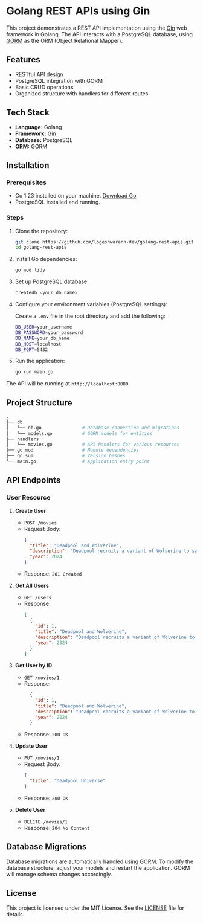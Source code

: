 # Golang REST APIs using Gin

This project demonstrates a REST API implementation using the [Gin](https://github.com/gin-gonic/gin) web framework in Golang. The API interacts with a PostgreSQL database, using [GORM](https://gorm.io/) as the ORM (Object Relational Mapper).

## Features

- RESTful API design
- PostgreSQL integration with GORM
- Basic CRUD operations
- Organized structure with handlers for different routes

## Tech Stack

- **Language:** Golang
- **Framework:** Gin
- **Database:** PostgreSQL
- **ORM:** GORM

## Installation

### Prerequisites

- Go 1.23 installed on your machine. [Download Go](https://golang.org/dl/)
- PostgreSQL installed and running.

### Steps

1. Clone the repository:

    ```bash
    git clone https://github.com/logeshwarann-dev/golang-rest-apis.git
    cd golang-rest-apis
    ```

2. Install Go dependencies:

    ```bash
    go mod tidy
    ```

3. Set up PostgreSQL database:

    ```bash
    createdb <your_db_name>
    ```

4. Configure your environment variables (PostgreSQL settings):

    Create a `.env` file in the root directory and add the following:

    ```bash
    DB_USER=your_username
    DB_PASSWORD=your_password
    DB_NAME=your_db_name
    DB_HOST=localhost
    DB_PORT=5432
    ```

5. Run the application:

    ```bash
    go run main.go
    ```

The API will be running at `http://localhost:8080`.

## Project Structure

```bash
.
├── db
│   └── db.go               # Database connection and migrations  
│   └── models.go           # GORM models for entities
├── handlers
│   └── movies.go           # API handlers for various resources       
├── go.mod                  # Module dependencies
├── go.sum                  # Version hashes
└── main.go                 # Application entry point
```

## API Endpoints

### User Resource

1. **Create User**
    - `POST /movies`
    - Request Body:
      ```json
      {
        "title": "Deadpool and Wolverine",
        "description": "Deadpool recruits a variant of Wolverine to save his universe from extinction.",
        "year": 2024
      }
      ```
    - Response: `201 Created`

2. **Get All Users**
    - `GET /users`
    - Response:
      ```json
      [
        {
          "id": 1,
          "title": "Deadpool and Wolverine",
          "description": "Deadpool recruits a variant of Wolverine to save his universe from extinction.",
          "year": 2024
        }
      ]
      ```

3. **Get User by ID**
    - `GET /movies/1`
    - Response:
      ```json
        {
          "id": 1,
          "title": "Deadpool and Wolverine",
          "description": "Deadpool recruits a variant of Wolverine to save his universe from extinction.",
          "year": 2024
        }
      ```
    - Response: `200 OK`

4. **Update User**
    - `PUT /movies/1`
    - Request Body:
      ```json
      {
        "title": "Deadpool Universe"
      }
      ```
    - Response: `200 OK`

5. **Delete User**
    - `DELETE /movies/1`
    - Response: `204 No Content`

## Database Migrations

Database migrations are automatically handled using GORM. To modify the database structure, adjust your models and restart the application. GORM will manage schema changes accordingly.

## License

This project is licensed under the MIT License. See the [LICENSE](LICENSE) file for details.
```

